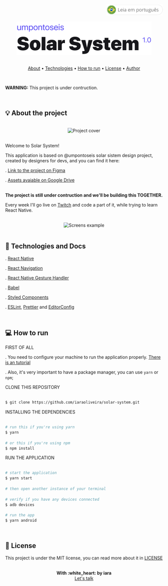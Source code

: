<div align="right" >
   <a href="./README.md">
    <img src="./.github/lg-button-pt.png" alt="pt-br" width="180px" ></img>
  </a>
</div>
<br/>

<div align="center">
  <img src="./.github/logo.png" alt="Solar System" />
</div>

<br/>
<p align="center">
 <a href="#about">About</a>   •
 <a href="#technologies">Technologies</a>   •
 <a href="#how-to-run">How to run</a>   •
 <a href="#license">License</a>   •
 <a href="#author">Author</a>
</p>

<br/>

<p>
  <strong>WARNING:</strong> This project is under contruction.
</p>

<br/>

<a name="about"/>

## :bulb: About the project

<br/>
<div align="center">
  <img src="./.github/cover.png" alt="Project cover" width="750" >
</div>
<br/>

Welcome to Solar System!

This application is based on @umpontoseis solar sistem design project, created by designers for devs, and you can find it here:

  . [Link to the project on Figma](https://www.figma.com/community/file/871911270417939544/Solar-System---Jonas-Milan) <br/>

  . [Assets avaiable on Google Drive](https://drive.google.com/drive/folders/1thjrYH4W0yjgkG4fM2PL0bCdTw6QhUl_?usp=sharing) <br/>



<br/>
<strong>The project is still under contruction and we'll be building this TOGETHER.</strong>
<br/>


Every week I'll go live on [Twitch](https://www.twitch.tv/whoisiara) and code a part of it, while trying to learn React Native.

<br/>

<div align="center">
  <img src="./.github/home.png" alt="Screens example" width="750" >
</div>

<br/>
<a name="technologies"/>

## :rocket: Technologies and Docs

  . [React Native](https://reactnative.dev/) <br/>

  . [React Navigation](https://reactnavigation.org/) <br/>

  . [React Native Gesture Handler](https://docs.swmansion.com/react-native-gesture-handler/index.html) <br/>

  . [Babel](https://babeljs.io/) <br/>

  . [Styled Components](https://nodejs.org/en/) <br/>

  . [ESLint](https://eslint.org/), [Prettier](https://prettier.io/) and [EditorConfig](https://editorconfig.org/)<br/>


<br/>
<a name="how-to-run"/>

## :computer: How to run


FIRST OF ALL

. You need to configure your machine to run the application properly. [There is an tutorial](https://react-native.rocketseat.dev/) <br/>

. Also, it's very important to have a package manager, you can use `yarn` or `npm`; <br/>


CLONE THIS REPOSITORY

```sh

$ git clone https://github.com/iaraoliveira/solar-system.git

```

INSTALLING THE DEPENDENCIES

```sh

# run this if you're using yarn
$ yarn

# or this if you're using npm
$ npm install

```

RUN THE APPLICATION

```sh

# start the application
$ yarn start

# then open another instance of your terminal

# verify if you have any devices connected
$ adb devices

# run the app
$ yarn android

```



<br/>
<a name="license"/>

## :notebook_with_decorative_cover: License

This project is under the MIT license, you can read more about it in [LICENSE](./LICENSE.md)


<br/>
<a name="author"/>

<div align='center'>
  <strong>With :white_heart: by iara</strong>
  <br/>
  <a href="https://www.linkedin.com/in/iara/">Let's talk</a>
</div>
